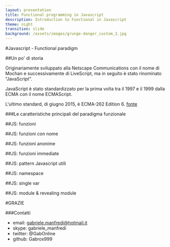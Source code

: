 ```yaml
---
layout: presentation
title: Functional programming in Javascript
description: Introduction to Functional in Javascript
theme: night
transition: slide
background: /assets/images/grunge-danger_custom_2.jpg
---
```


#Javascript - Functional paradigm

<!-- next-slide -->

##Un po' di storia

Originariamente sviluppato alla Netscape Communications con il nome di Mochan e successivamente di LiveScript, ma in seguito è stato rinominato "JavaScript".

JavaScript è stato standardizzato per la prima volta tra il 1997 e il 1999 dalla ECMA con il nome ECMAScript.

L'ultimo standard, di giugno 2015, è ECMA-262 Edition 6.
[fonte](https://it.wikipedia.org/wiki/JavaScript)

<!-- next-slide -->

###Le caratteristiche principali del paradigma funzionale

<!-- next-slide -->

##JS: funzioni

<!-- next-slide -->

##JS: funzioni con nome

<!-- next-slide -->

##JS: funzioni anonime

<!-- next-slide -->

##JS: funzioni immediate

<!-- next-slide -->

##JS: pattern Javascript utili

<!-- next-slide -->

##JS: namespace

<!-- next-slide -->

##JS: single var

<!-- next-slide -->

##JS: module & revealing module

<!-- next-slide -->

#GRAZIE

<!-- next-slide -->

###Contatti

* email: gabriele.manfredi@hotmail.it
* skype: gabriele_manfredi
* twitter: @GabOnline
* github: Gabrox999
